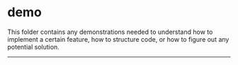 # demo

This folder contains any demonstrations needed to understand how to implement a certain feature, how to structure code, or how to figure out any potential solution.

---

